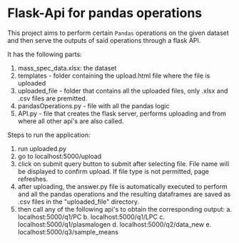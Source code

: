# Flask-Api for pandas operations

This project aims to perform certain `Pandas` operations on the given dataset and then serve the outputs of said operations through a flask API.

It has the following parts:
1. mass_spec_data.xlsx: the dataset
2. templates - folder containing the upload.html file where the file is uploaded
3. uploaded_file - folder that contains all the uploaded files, only .xlsx and .csv files are premitted.
4. pandasOperations.py - file with all the pandas logic
5. API.py - file that creates the flask server, performs uploading and from where all other api's are also called.

Steps to run the application:
1. run uploaded.py
2. go to localhost:5000/upload
3. click on submit query button to submit after selecting file. File name will be displayed to confirm upload. If file type is not permitted, page refreshes.
4. after uploading, the answer.py file is automatically executed to perform and all the pandas operations and the resulting dataframes are saved as .csv files in the "uploaded_file" directory.
5. then call any of the following api's to obtain the corresponding output:
    a. localhost:5000/q1/PC
    b. localhost:5000/q1/LPC
    c. localhost:5000/q1/plasmalogen
    d. localhost:5000/q2/data_new
    e. localhost:5000/q3/sample_means
